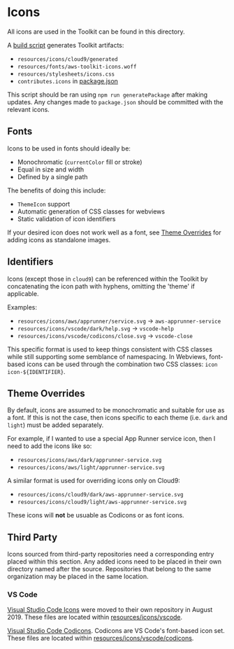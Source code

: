 # Icons

All icons are used in the Toolkit can be found in this directory.

A [build script](../../scripts/build/generateIcons.ts) generates Toolkit artifacts:

-   `resources/icons/cloud9/generated`
-   `resources/fonts/aws-toolkit-icons.woff`
-   `resources/stylesheets/icons.css`
-   `contributes.icons` in [package.json](../../package.json)

This script should be ran using `npm run generatePackage` after making updates. Any changes made to `package.json` should be committed with the relevant icons.

## Fonts

Icons to be used in fonts should ideally be:

-   Monochromatic (`currentColor` fill or stroke)
-   Equal in size and width
-   Defined by a single path

The benefits of doing this include:

-   `ThemeIcon` support
-   Automatic generation of CSS classes for webviews
-   Static validation of icon identifiers

If your desired icon does not work well as a font, see [Theme Overrides](#theme-overrides) for adding icons as standalone images.

## Identifiers

Icons (except those in `cloud9`) can be referenced within the Toolkit by concatenating the icon path with hyphens, omitting the 'theme' if applicable.

Examples:

-   `resources/icons/aws/apprunner/service.svg` -> `aws-apprunner-service`
-   `resources/icons/vscode/dark/help.svg` -> `vscode-help`
-   `resources/icons/vscode/codicons/close.svg` -> `vscode-close`

This specific format is used to keep things consistent with CSS classes while still supporting some semblance of namespacing. In Webviews, font-based icons can be used through the combination two CSS classes: `icon icon-${IDENTIFIER}`.

## Theme Overrides

By default, icons are assumed to be monochromatic and suitable for use as a font. If this is not the case, then icons specific to each theme (i.e. `dark` and `light`) must be added separately.

For example, if I wanted to use a special App Runner service icon, then I need to add the icons like so:

-   `resources/icons/aws/dark/apprunner-service.svg`
-   `resources/icons/aws/light/apprunner-service.svg`

A similar format is used for overriding icons only on Cloud9:

-   `resources/icons/cloud9/dark/aws-apprunner-service.svg`
-   `resources/icons/cloud9/light/aws-apprunner-service.svg`

These icons will **not** be usuable as Codicons or as font icons.

## Third Party

Icons sourced from third-party repositories need a corresponding entry placed within this section. Any added icons need to be placed in their own directory named after the source. Repositories that belong to the same organization may be placed in the same location.

### VS Code

[Visual Studio Code Icons](https://github.com/microsoft/vscode-icons) were moved to their own repository in August 2019. These files are located within [resources/icons/vscode](resources/icons/vscode).

[Visual Studio Code Codicons](https://github.com/microsoft/vscode-codicons). Codicons are VS Code's font-based icon set. These files are located within [resources/icons/vscode/codicons](resources/icons/vscode/codicons).

